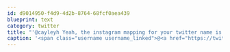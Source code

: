 ```yaml
---
id: d9014950-f4d9-4d2b-8764-68fcf0aea439
blueprint: text
category: twitter
title: "'@cayleyh Yeah, the instagram mapping for your twitter name is taken by the other one. Thanks, I thought it was innovative."
caption: '<span class="username username_linked">@<a href="https://twitter.com/cayleyh" title="cayleyh">cayleyh</a></span> Yeah, the instagram mapping for your twitter name is taken by the other one. Thanks, I thought it was innovative.'
---
```


